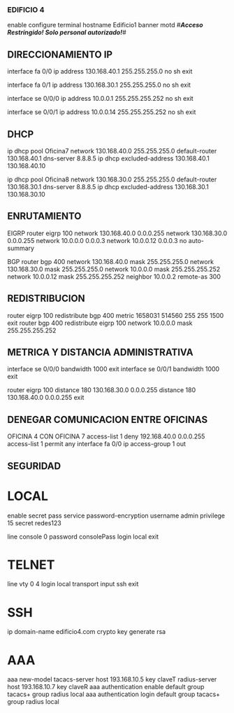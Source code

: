 ### EDIFICIO 4

enable
configure terminal
hostname Edificio1
banner motd #***Acceso Restringido! Solo personal autorizado!***#

## DIRECCIONAMIENTO IP
interface fa 0/0
ip address 130.168.40.1 255.255.255.0
no sh
exit

interface fa 0/1 
ip address 130.168.30.1 255.255.255.0
no sh
exit

interface se 0/0/0
ip address 10.0.0.1 255.255.255.252
no sh
exit

interface se 0/0/1
ip address 10.0.0.14 255.255.255.252
no sh
exit


## DHCP
ip dhcp pool Oficina7
network 130.168.40.0 255.255.255.0
default-router 130.168.40.1
dns-server 8.8.8.5
ip dhcp excluded-address 130.168.40.1 130.168.40.10

ip dhcp pool Oficina8
network 130.168.30.0 255.255.255.0
default-router 130.168.30.1
dns-server 8.8.8.5
ip dhcp excluded-address 130.168.30.1 130.168.30.10

## ENRUTAMIENTO
EIGRP
router eigrp 100
network 130.168.40.0 0.0.0.255
network 130.168.30.0 0.0.0.255
network 10.0.0.0 0.0.0.3
network 10.0.0.12 0.0.0.3
no auto-summary

BGP
router bgp 400
network 130.168.40.0 mask 255.255.255.0
network 130.168.30.0 mask 255.255.255.0
network 10.0.0.0 mask 255.255.255.252
network 10.0.0.12 mask 255.255.255.252
neighbor 10.0.0.2 remote-as 300

## REDISTRIBUCION
router eigrp 100
redistribute bgp 400 metric 1658031 514560 255 255 1500
exit
router bgp 400
redistribute eigrp 100
network 10.0.0.0 mask 255.255.255.252

## METRICA Y DISTANCIA ADMINISTRATIVA
interface se 0/0/0
bandwidth 1000
exit
interface se 0/0/1
bandwidth 1000
exit

router eigrp 100
distance 180 130.168.30.0 0.0.0.255
distance 180 130.168.40.0 0.0.0.255
exit

## DENEGAR COMUNICACION ENTRE OFICINAS
OFICINA 4 CON OFICINA 7
access-list 1 deny 192.168.40.0 0.0.0.255
access-list 1 permit any
interface fa 0/0
ip access-group 1 out

## SEGURIDAD
# LOCAL
enable secret pass
service password-encryption
username admin privilege 15 secret redes123

line console 0
password consolePass
login local
exit

# TELNET
line vty 0 4
login local
transport input ssh
exit

# SSH
ip domain-name edificio4.com
crypto key generate rsa

# AAA
aaa new-model
tacacs-server host 193.168.10.5 key claveT
radius-server host 193.168.10.7 key claveR
aaa authentication enable default group tacacs+ group radius local
aaa authentication login default group tacacs+ group radius local